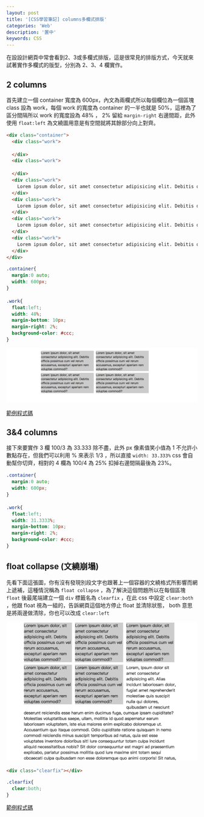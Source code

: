 ```yaml
---
layout: post
title: '[CSS學習筆記] columns多欄式排版'
categories: 'Web'
description: '置中'
keywords: CSS
---
```


在設設計網頁中常會看到2、3或多欄式排版，這是很常見的排版方式，今天就來試著實作多欄式的版型，分別為 2、3、4 欄實作。

## 2 columns

首先建立一個 container 寬度為 600px，內文為兩欄式所以每個欄位為一個區塊 class 設為 work，每個 work 的寬度為 container 的一半也就是 50%，這裡為了區分間隔所以 work 的寬度設為 48% ， 2% 留給 `margin-right` 右邊間距，此外使用 `float:left` 為文繞圖用意是有空間就將其餘部分向上對齊。

```html
<div class="container">
  <div class="work">
    
  </div>
  <div class="work">
    
  </div>
  <div class="work">
    Lorem ipsum dolor, sit amet consectetur adipisicing elit. Debitis officia possimus cum vel rerum accusamus, excepturi aperiam rem voluptas commodi?
  </div>
  <div class="work">
    Lorem ipsum dolor, sit amet consectetur adipisicing elit. Debitis officia possimus cum vel rerum accusamus, excepturi aperiam rem voluptas commodi?
  </div>
  <div class="work">
    Lorem ipsum dolor, sit amet consectetur adipisicing elit. Debitis officia possimus cum vel rerum accusamus, excepturi aperiam rem voluptas commodi?
  </div>
  <div class="work">
    Lorem ipsum dolor, sit amet consectetur adipisicing elit. Debitis officia possimus cum vel rerum accusamus, excepturi aperiam rem voluptas commodi?
  </div>
</div>
```

```css
.container{
  margin:0 auto;
  width: 600px;
}

.work{
  float:left;
  width: 48%;
  margin-bottom: 10px;
  margin-right: 2%;
  background-color: #ccc;
}
```
<img src="/images/posts/web/img1061218-3.png">

[範例程式碼](https://codepen.io/andy6804tw/pen/rpxyYv)

## 3&4 columns

接下來要實作 3 欄 100/3 為 33.333 除不盡，此外 px 像素值笑小值為 1 不允許小數點存在，但我們可以利用 % 來表示 1/3 ，所以直接 `width: 33.333%` css 會自動幫你切齊，相對的 4 欄為 100/4 為 25% 扣掉右邊間隔最後為 23%。

```css
.container{
  margin:0 auto;
  width: 600px;
}

.work{
  float:left;
  width: 31.3333%;
  margin-bottom: 10px;
  margin-right: 2%;
  background-color: #ccc;
}
```

## float collapse (文繞崩塌)

先看下面這張圖，你有沒有發現別段文字也跟著上一個容器的文繞格式所影響而網上遞補，這種情況稱為 `float collapse` ，為了解決這個問題所以在每個區塊 `float` 後最尾端建立一個 `div` 標籤名為 `clearfix` ，在此 css 中設定 `clear:both` ，他跟 float 視為一組的，告訴網頁這個地方停止 float 並清除狀態， both 意思是將兩邊做清除，你也可以改成 `clear:left`

<img src="/images/posts/web/img1061218-4.png">

```html
<div class="clearfix"></div>
```

```css
.clearfix{
  clear:both;
}

```

[範例程式碼](https://codepen.io/andy6804tw/pen/ypePeL)
